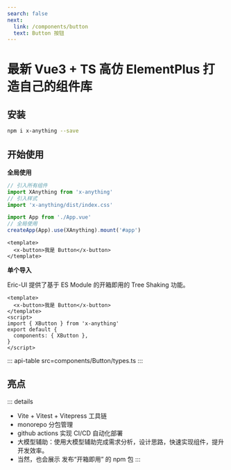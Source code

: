 ```yaml
---
search: false
next:
  link: /components/button
  text: Button 按钮
---
```


# 最新 Vue3 + TS 高仿 ElementPlus 打造自己的组件库

## 安装

```bash
npm i x-anything --save
```

## 开始使用

**全局使用**

```js
// 引入所有组件
import XAnything from 'x-anything'
// 引入样式
import 'x-anything/dist/index.css'

import App from './App.vue'
// 全局使用
createApp(App).use(XAnything).mount('#app')
```

```vue
<template>
  <x-button>我是 Button</x-button>
</template>
```

**单个导入**

Eric-UI 提供了基于 ES Module 的开箱即用的 Tree Shaking 功能。

```vue
<template>
  <x-button>我是 Button</x-button>
</template>
<script>
import { XButton } from 'x-anything'
export default {
  components: { XButton },
}
</script>
```

::: api-table src=components/Button/types.ts
:::

## 亮点

::: details

- Vite + Vitest + Vitepress 工具链
- monorepo 分包管理
- github actions 实现 CI/CD 自动化部署
- 大模型辅助：使用大模型辅助完成需求分析，设计思路，快速实现组件，提升开发效率。
- 当然，也会展示 发布“开箱即用” 的 npm 包
  :::
